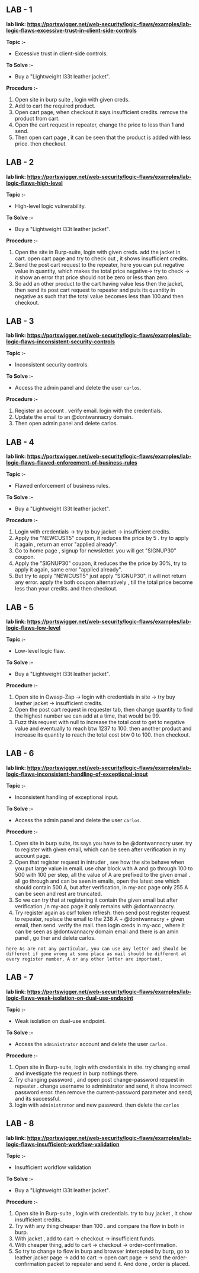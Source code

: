 ## LAB - 1
**lab link: <https://portswigger.net/web-security/logic-flaws/examples/lab-logic-flaws-excessive-trust-in-client-side-controls>**

 **Topic :-** 

- Excessive trust in client-side controls.

 **To Solve :-**

- Buy a "Lightweight l33t leather jacket".

 **Procedure :-**

1. Open site in burp suite , login with given creds.
2. Add to cart the required product.
3. Open cart page, when checkout it says insufficient credits. remove the product from cart.
4. Open the cart request in repeater, change the price to less than 1 and send.
5. Then open cart page , it can be seen that the product is added with less price. then checkout.


## LAB - 2
**lab link: <https://portswigger.net/web-security/logic-flaws/examples/lab-logic-flaws-high-level>**

 **Topic :-** 

- High-level logic vulnerability.

 **To Solve :-**

- Buy a "Lightweight l33t leather jacket".

 **Procedure :-**

1. Open the site in Burp-suite, login with given creds. add the jacket in cart. open cart page and try to check out , it shows insufficient credits.
2. Send the post cart request to the repeater, here you can put negative value in quantity, which makes the total price negative-> try to check -> it show an error that price should not be zero or less than zero.
3. So add an other product to the cart having value less then the jacket, then send its post cart request to repeater and puts its quantity in negative as such that the total value becomes less than 100.and then checkout.


## LAB - 3
**lab link: <https://portswigger.net/web-security/logic-flaws/examples/lab-logic-flaws-inconsistent-security-controls>**

 **Topic :-** 

- Inconsistent security controls.

 **To Solve :-**

- Access the admin panel and delete the user `carlos`.

 **Procedure :-**

1. Register an account . verify email. login with the credentials.
2. Update the email to an @dontwannacry domain.
3. Then open admin panel and delete carlos.


## LAB - 4
**lab link: <https://portswigger.net/web-security/logic-flaws/examples/lab-logic-flaws-flawed-enforcement-of-business-rules>**

 **Topic :-** 

- Flawed enforcement of business rules.

 **To Solve :-**

- Buy a "Lightweight l33t leather jacket".

 **Procedure :-**

1. Login with credentials -> try to buy jacket -> insufficient credits.
2. Apply the "NEWCUST5" coupon, it reduces the price by 5 . try to apply it again , return an error "applied already".
3. Go to home page , signup for newsletter. you will get "SIGNUP30" coupon. 
4. Apply the "SIGNUP30" coupon, it reduces the the price by 30%, try to apply it again, same error "applied already".
5. But try to apply "NEWCUST5" just apply "SIGNUP30", it will not return any error. apply the both coupon alternatively , till the total price become less than your credits. and then checkout.


## LAB - 5
**lab link: <https://portswigger.net/web-security/logic-flaws/examples/lab-logic-flaws-low-level>**

 **Topic :-** 

- Low-level logic flaw.

 **To Solve :-**

- Buy a "Lightweight l33t leather jacket".

 **Procedure :-**

1. Open site in Owasp-Zap -> login with credentials in site -> try buy leather jacket -> insufficient credits.
2. Open the post cart request in requester tab, then change quantity to find the highest number we can add at a time, that would be 99.
3. Fuzz this request with null to increase the total cost to get to negative value and eventually to reach btw 1237 to 100. then another product and increase its quantity to reach the total cost btw 0 to 100. then checkout.


## LAB - 6
**lab link: <https://portswigger.net/web-security/logic-flaws/examples/lab-logic-flaws-inconsistent-handling-of-exceptional-input>**

 **Topic :-** 

- Inconsistent handling of exceptional input.

 **To Solve :-**

- Access the admin panel and delete the user `carlos`.

 **Procedure :-**

1. Open site in burp suite, its says you have to be @dontwannacry user. try to register with given email, which can be seen after verification in my account page.
2. Open that register request in intruder , see how the site behave when you put large value in email. use char block with A and go through 100 to 500 with 100 per step, all the value of A are prefixed to the given email . all go through and can be seen in emails, open the latest one which should contain 500 A, but after verification, in my-acc page only 255 A can be seen and rest are truncated.
3. So we can try that at registering it contain the given email but after verification ,in my-acc page it only remains with @dontwannacry.
4. Try register again as csrf token refresh. then send post register request to repeater, replace the email to the 238 A + @dontwannacry + given email, then send. verify the mail. then login creds in my-acc , where it can be seen as @dontwannacry domain email and there is an amin panel , go ther and delete carlos.

`here As are not any particular, you can use any letter and should be different if gone wrong at some place as mail should be different at every register number, A or any other letter are important.`


## LAB - 7
**lab link: <https://portswigger.net/web-security/logic-flaws/examples/lab-logic-flaws-weak-isolation-on-dual-use-endpoint>**

 **Topic :-** 

- Weak isolation on dual-use endpoint.

 **To Solve :-**

- Access the `administrator` account and delete the user `carlos`.

 **Procedure :-**

1. Open site in Burp-suite, login with credentials in site. try changing email and investigate the request in burp nothings there.
2. Try changing password , and open post change-password request in repeater . change username to administrator and send, it show incorrect password error. then remove the current-password parameter and send; and its successful.
3. login with `administrator` and new password. then delete the `carlos`


## LAB - 8
**lab link: <https://portswigger.net/web-security/logic-flaws/examples/lab-logic-flaws-insufficient-workflow-validation>**

 **Topic :-** 

- Insufficient workflow validation

 **To Solve :-**

- Buy a "Lightweight l33t leather jacket".

 **Procedure :-**

1. Open site in Burp-suite , login with credentials. try to buy jacket , it show insufficient credits.
2. Try with any thing cheaper than 100 . and compare the flow in both in burp.
3. With jacket , add to cart -> checkout -> insufficient funds.
4. With cheaper thing, add to cart -> checkout -> order-confirmation.
5. So try to change to flow in burp and browser intercepted by burp, go to leather jacker page -> add to cart -> open cart page -> send the order-confirmation packet to repeater and send it. And done , order is placed.